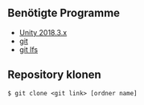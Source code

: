 ## Benötigte Programme

* [Unity 2018.3.x](https://unity3d.com/get-unity/download)
* [git](https://git-scm.com/downloads)
* [git lfs](https://git-lfs.github.com/)

## Repository klonen

`$ git clone <git link> [ordner name]`

